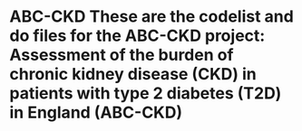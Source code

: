 # ABC-CKD These are the codelist and do files for the ABC-CKD project: Assessment of the burden of chronic kidney disease (CKD) in patients with type 2 diabetes (T2D) in England (ABC-CKD)
